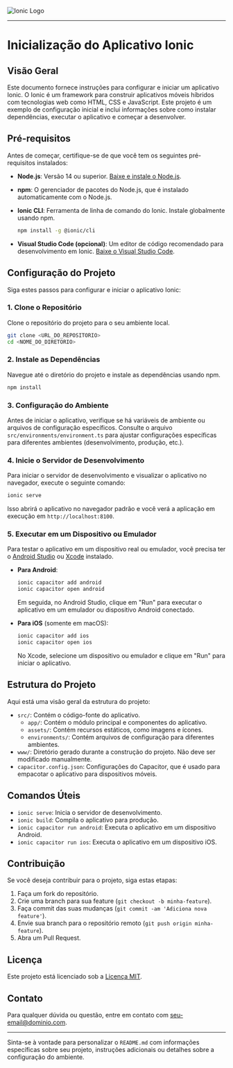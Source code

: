 
![Ionic Logo](assets/images/ionic-logo.png)

---

# Inicialização do Aplicativo Ionic

## Visão Geral

Este documento fornece instruções para configurar e iniciar um aplicativo Ionic. O Ionic é um framework para construir aplicativos móveis híbridos com tecnologias web como HTML, CSS e JavaScript. Este projeto é um exemplo de configuração inicial e inclui informações sobre como instalar dependências, executar o aplicativo e começar a desenvolver.

## Pré-requisitos

Antes de começar, certifique-se de que você tem os seguintes pré-requisitos instalados:

- **Node.js**: Versão 14 ou superior. [Baixe e instale o Node.js](https://nodejs.org/).
- **npm**: O gerenciador de pacotes do Node.js, que é instalado automaticamente com o Node.js.
- **Ionic CLI**: Ferramenta de linha de comando do Ionic. Instale globalmente usando npm.

  ```bash
  npm install -g @ionic/cli
  ```

- **Visual Studio Code (opcional)**: Um editor de código recomendado para desenvolvimento em Ionic. [Baixe o Visual Studio Code](https://code.visualstudio.com/).

## Configuração do Projeto

Siga estes passos para configurar e iniciar o aplicativo Ionic:

### 1. Clone o Repositório

Clone o repositório do projeto para o seu ambiente local.

```bash
git clone <URL_DO_REPOSITORIO>
cd <NOME_DO_DIRETORIO>
```

### 2. Instale as Dependências

Navegue até o diretório do projeto e instale as dependências usando npm.

```bash
npm install
```

### 3. Configuração do Ambiente

Antes de iniciar o aplicativo, verifique se há variáveis de ambiente ou arquivos de configuração específicos. Consulte o arquivo `src/environments/environment.ts` para ajustar configurações específicas para diferentes ambientes (desenvolvimento, produção, etc.).

### 4. Inicie o Servidor de Desenvolvimento

Para iniciar o servidor de desenvolvimento e visualizar o aplicativo no navegador, execute o seguinte comando:

```bash
ionic serve
```

Isso abrirá o aplicativo no navegador padrão e você verá a aplicação em execução em `http://localhost:8100`.

### 5. Executar em um Dispositivo ou Emulador

Para testar o aplicativo em um dispositivo real ou emulador, você precisa ter o [Android Studio](https://developer.android.com/studio) ou [Xcode](https://developer.apple.com/xcode/) instalado.

- **Para Android**:

  ```bash
  ionic capacitor add android
  ionic capacitor open android
  ```

  Em seguida, no Android Studio, clique em "Run" para executar o aplicativo em um emulador ou dispositivo Android conectado.

- **Para iOS** (somente em macOS):

  ```bash
  ionic capacitor add ios
  ionic capacitor open ios
  ```

  No Xcode, selecione um dispositivo ou emulador e clique em "Run" para iniciar o aplicativo.

## Estrutura do Projeto

Aqui está uma visão geral da estrutura do projeto:

- `src/`: Contém o código-fonte do aplicativo.
  - `app/`: Contém o módulo principal e componentes do aplicativo.
  - `assets/`: Contém recursos estáticos, como imagens e ícones.
  - `environments/`: Contém arquivos de configuração para diferentes ambientes.
- `www/`: Diretório gerado durante a construção do projeto. Não deve ser modificado manualmente.
- `capacitor.config.json`: Configurações do Capacitor, que é usado para empacotar o aplicativo para dispositivos móveis.

## Comandos Úteis

- `ionic serve`: Inicia o servidor de desenvolvimento.
- `ionic build`: Compila o aplicativo para produção.
- `ionic capacitor run android`: Executa o aplicativo em um dispositivo Android.
- `ionic capacitor run ios`: Executa o aplicativo em um dispositivo iOS.

## Contribuição

Se você deseja contribuir para o projeto, siga estas etapas:

1. Faça um fork do repositório.
2. Crie uma branch para sua feature (`git checkout -b minha-feature`).
3. Faça commit das suas mudanças (`git commit -am 'Adiciona nova feature'`).
4. Envie sua branch para o repositório remoto (`git push origin minha-feature`).
5. Abra um Pull Request.

## Licença

Este projeto está licenciado sob a [Licença MIT](LICENSE).

## Contato

Para qualquer dúvida ou questão, entre em contato com [seu-email@dominio.com](mailto:seu-email@dominio.com).

---

Sinta-se à vontade para personalizar o `README.md` com informações específicas sobre seu projeto, instruções adicionais ou detalhes sobre a configuração do ambiente.
